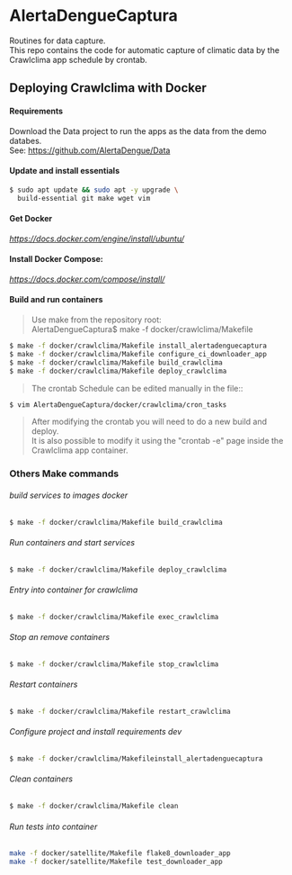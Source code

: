# AlertaDengueCaptura
Routines for data capture.<br>
This repo contains the code for automatic capture of climatic data by the Crawlclima app schedule by crontab.

## Deploying Crawlclima with Docker

#### Requirements

Download the Data project to run the apps as the data from the demo databes.<br>
See: https://github.com/AlertaDengue/Data

#### Update and install essentials
```bash
$ sudo apt update && sudo apt -y upgrade \
  build-essential git make wget vim
```
####  Get Docker
*https://docs.docker.com/engine/install/ubuntu/*
#### Install Docker Compose: 
*https://docs.docker.com/compose/install/*

#### Build and run containers
> Use make from the repository root:<br>
> AlertaDengueCaptura$ make -f docker/crawlclima/Makefile
```bash
$ make -f docker/crawlclima/Makefile install_alertadenguecaptura
$ make -f docker/crawlclima/Makefile configure_ci_downloader_app
$ make -f docker/crawlclima/Makefile build_crawlclima
$ make -f docker/crawlclima/Makefile deploy_crawlclima
```
> The crontab Schedule can be edited manually in the file::<br>
```bash
$ vim AlertaDengueCaptura/docker/crawlclima/cron_tasks
```
> After modifying the crontab you will need to do a new build and deploy. <br>
> It is also possible to modify it using the "crontab -e" page inside the Crawlclima app container.<br>

### Others Make commands

###### build services to images docker
```bash
$ make -f docker/crawlclima/Makefile build_crawlclima
```
###### Run containers and start services
```bash
$ make -f docker/crawlclima/Makefile deploy_crawlclima
```
###### Entry into container for crawlclima
```bash
$ make -f docker/crawlclima/Makefile exec_crawlclima
```
###### Stop an remove containers
```bash
$ make -f docker/crawlclima/Makefile stop_crawlclima
```
###### Restart containers
```bash
$ make -f docker/crawlclima/Makefile restart_crawlclima
```
###### Configure project and install requirements dev
```bash
$ make -f docker/crawlclima/Makefileinstall_alertadenguecaptura
```

###### Clean containers
```bash
$ make -f docker/crawlclima/Makefile clean
```
###### Run tests into container

```bash
make -f docker/satellite/Makefile flake8_downloader_app
make -f docker/satellite/Makefile test_downloader_app
```
